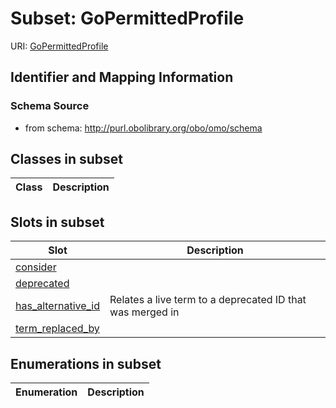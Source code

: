 # Subset: GoPermittedProfile

URI: [GoPermittedProfile](GoPermittedProfile)


## Identifier and Mapping Information







### Schema Source


* from schema: http://purl.obolibrary.org/obo/omo/schema




## Classes in subset

| Class | Description |
| --- | --- |




## Slots in subset

| Slot | Description |
| --- | --- |
| [consider](consider.md) |  |
| [deprecated](deprecated.md) |  |
| [has_alternative_id](has_alternative_id.md) | Relates a live term to a deprecated ID that was merged in |
| [term_replaced_by](term_replaced_by.md) |  |


## Enumerations in subset

| Enumeration | Description |
| --- | --- |

